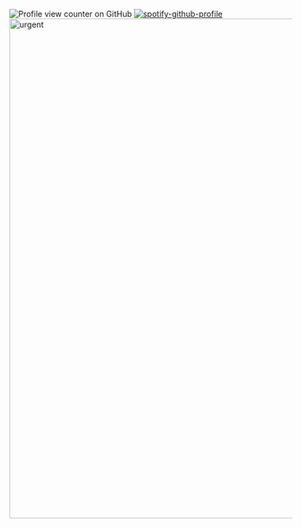 ![Profile view counter on GitHub](https://komarev.com/ghpvc/?username=PUTYOURGITHUBUSERNAMEHERE) 
[![spotify-github-profile](https://spotify-github-profile.kittinanx.com/api/view?uid=zummbpf8z3oe12u47x7zkcw6p&cover_image=true&theme=novatorem&show_offline=false&background_color=121212&interchange=false&bar_color=53b14f&bar_color_cover=false)](https://github.com/kittinan/spotify-github-profile)
<img width="720" height="889" alt="urgent" src="https://github.com/user-attachments/assets/a36df81a-9d75-4dee-b513-e282a87eb2ae" />
